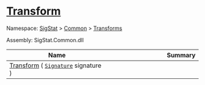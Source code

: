 # [Transform](./ComponentsToFeatures-100663580.md)

Namespace: [SigStat]() > [Common](./../../README.md) > [Transforms](./../README.md)

Assembly: SigStat.Common.dll

| Name | Summary  |
| ------| -----------:|
| [Transform](./ComponentsToFeatures-100663580.md) ( [`Signature`](./../../Signature.md) signature ) | <img width=225/>
